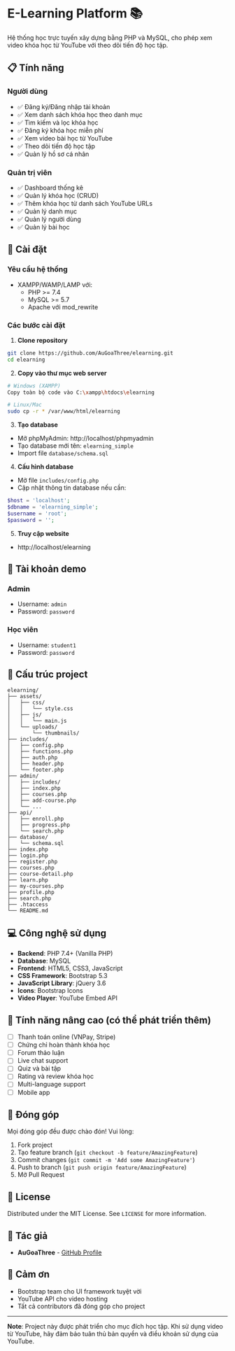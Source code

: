 # E-Learning Platform 📚

Hệ thống học trực tuyến xây dựng bằng PHP và MySQL, cho phép xem video khóa học từ YouTube với theo dõi tiến độ học tập.


## 📋 Tính năng

### Người dùng
- ✅ Đăng ký/Đăng nhập tài khoản
- ✅ Xem danh sách khóa học theo danh mục
- ✅ Tìm kiếm và lọc khóa học
- ✅ Đăng ký khóa học miễn phí
- ✅ Xem video bài học từ YouTube
- ✅ Theo dõi tiến độ học tập
- ✅ Quản lý hồ sơ cá nhân

### Quản trị viên
- ✅ Dashboard thống kê
- ✅ Quản lý khóa học (CRUD)
- ✅ Thêm khóa học từ danh sách YouTube URLs
- ✅ Quản lý danh mục
- ✅ Quản lý người dùng
- ✅ Quản lý bài học

## 🚀 Cài đặt

### Yêu cầu hệ thống
- XAMPP/WAMP/LAMP với:
  - PHP >= 7.4
  - MySQL >= 5.7
  - Apache với mod_rewrite

### Các bước cài đặt

1. **Clone repository**
```bash
git clone https://github.com/AuGoaThree/elearning.git
cd elearning
```

2. **Copy vào thư mục web server**
```bash
# Windows (XAMPP)
Copy toàn bộ code vào C:\xampp\htdocs\elearning

# Linux/Mac
sudo cp -r * /var/www/html/elearning
```

3. **Tạo database**
- Mở phpMyAdmin: http://localhost/phpmyadmin
- Tạo database mới tên: `elearning_simple`
- Import file `database/schema.sql`

4. **Cấu hình database**
- Mở file `includes/config.php`
- Cập nhật thông tin database nếu cần:
```php
$host = 'localhost';
$dbname = 'elearning_simple';
$username = 'root';
$password = '';
```

5. **Truy cập website**
- http://localhost/elearning

## 🔑 Tài khoản demo

### Admin
- Username: `admin`
- Password: `password`

### Học viên
- Username: `student1`
- Password: `password`

## 📁 Cấu trúc project

```
elearning/
├── assets/
│   ├── css/
│   │   └── style.css
│   ├── js/
│   │   └── main.js
│   └── uploads/
│       └── thumbnails/
├── includes/
│   ├── config.php
│   ├── functions.php
│   ├── auth.php
│   ├── header.php
│   └── footer.php
├── admin/
│   ├── includes/
│   ├── index.php
│   ├── courses.php
│   ├── add-course.php
│   └── ...
├── api/
│   ├── enroll.php
│   ├── progress.php
│   └── search.php
├── database/
│   └── schema.sql
├── index.php
├── login.php
├── register.php
├── courses.php
├── course-detail.php
├── learn.php
├── my-courses.php
├── profile.php
├── search.php
├── .htaccess
└── README.md
```

## 💻 Công nghệ sử dụng

- **Backend**: PHP 7.4+ (Vanilla PHP)
- **Database**: MySQL
- **Frontend**: HTML5, CSS3, JavaScript
- **CSS Framework**: Bootstrap 5.3
- **JavaScript Library**: jQuery 3.6
- **Icons**: Bootstrap Icons
- **Video Player**: YouTube Embed API




## 🔧 Tính năng nâng cao (có thể phát triển thêm)

- [ ] Thanh toán online (VNPay, Stripe)
- [ ] Chứng chỉ hoàn thành khóa học
- [ ] Forum thảo luận
- [ ] Live chat support
- [ ] Quiz và bài tập
- [ ] Rating và review khóa học
- [ ] Multi-language support
- [ ] Mobile app

## 🤝 Đóng góp

Mọi đóng góp đều được chào đón! Vui lòng:

1. Fork project
2. Tạo feature branch (`git checkout -b feature/AmazingFeature`)
3. Commit changes (`git commit -m 'Add some AmazingFeature'`)
4. Push to branch (`git push origin feature/AmazingFeature`)
5. Mở Pull Request

## 📝 License

Distributed under the MIT License. See `LICENSE` for more information.

## 👥 Tác giả

- **AuGoaThree** - [GitHub Profile](https://github.com/AuGoaThree)

## 🙏 Cảm ơn

- Bootstrap team cho UI framework tuyệt vời
- YouTube API cho video hosting
- Tất cả contributors đã đóng góp cho project

---

**Note**: Project này được phát triển cho mục đích học tập. Khi sử dụng video từ YouTube, hãy đảm bảo tuân thủ bản quyền và điều khoản sử dụng của YouTube.